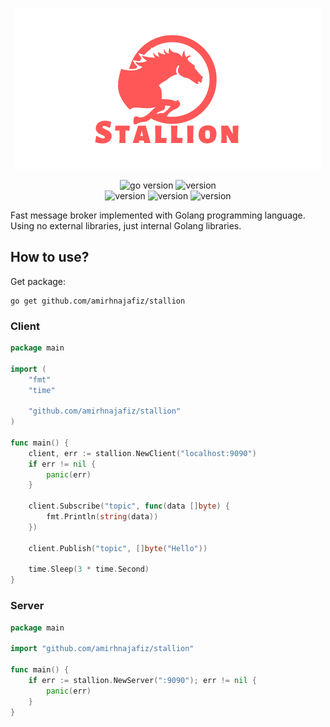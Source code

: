 <p align="center">
<img src="assets/logo.png" alt="logo" />
</p>

<p align="center">
<img src="https://img.shields.io/badge/Golang-1.18-66ADD8?style=for-the-badge&logo=go" alt="go version" />
<img src="https://img.shields.io/badge/Version-1.1.1-red?style=for-the-badge&logo=none" alt="version" /><br />
<img src="https://img.shields.io/badge/MacOS-black?style=for-the-badge&logo=apple" alt="version" />
<img src="https://img.shields.io/badge/Linux-white?style=for-the-badge&logo=linux" alt="version" />
<img src="https://img.shields.io/badge/Windows-blue?style=for-the-badge&logo=windows" alt="version" />
</p>

Fast message broker implemented with Golang programming language.<br />
Using no external libraries, just internal Golang libraries.

## How to use?
Get package:
```shell
go get github.com/amirhnajafiz/stallion
```

### Client
```go
package main

import (
	"fmt"
	"time"

	"github.com/amirhnajafiz/stallion"
)

func main() {
	client, err := stallion.NewClient("localhost:9090")
	if err != nil {
		panic(err)
	}

	client.Subscribe("topic", func(data []byte) {
		fmt.Println(string(data))
	})

	client.Publish("topic", []byte("Hello"))

	time.Sleep(3 * time.Second)
}
```

### Server
```go
package main

import "github.com/amirhnajafiz/stallion"

func main() {
	if err := stallion.NewServer(":9090"); err != nil {
		panic(err)
	}
}
```
